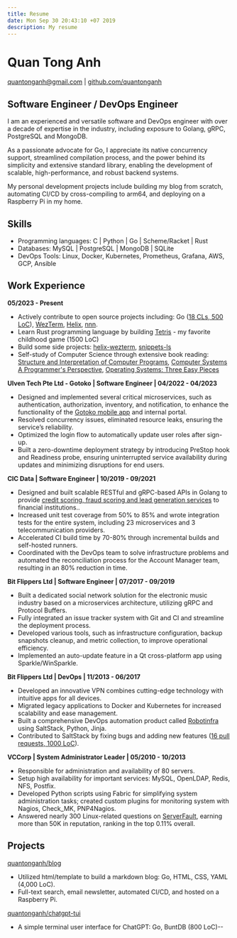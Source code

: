 ```yaml
---
title: Resume
date: Mon Sep 30 20:43:10 +07 2019
description: My resume
---
```

# Quan Tong Anh
[quantonganh@gmail.com](mailto:quantonganh@gmail.com) | [github.com/quantonganh](https://github.com/quantonganh)

## Software Engineer / DevOps Engineer

I am an experienced and versatile software and DevOps engineer with over a decade of expertise in the industry, including exposure to Golang, gRPC, PostgreSQL and MongoDB.

As a passionate advocate for Go, I appreciate its native concurrency support, streamlined compilation process, and the power behind its simplicity and extensive standard library, enabling the development of scalable, high-performance, and robust backend systems.

My personal development projects include building my blog from scratch, automating CI/CD by cross-compiling to arm64, and deploying on a Raspberry Pi in my home.

## Skills

- Programming languages: C | Python | Go | Scheme/Racket | Rust
- Databases: MySQL | PostgreSQL | MongoDB | SQLite
- DevOps Tools: Linux, Docker, Kubernetes, Prometheus, Grafana, AWS, GCP, Ansible

## Work Experience

**05/2023 - Present**

- Actively contribute to open source projects including: Go ([18 CLs, 500 LoC](https://go-review.googlesource.com/q/owner:quantonganh@gmail.com)), [WezTerm](https://github.com/wez/wezterm/pulls/quantonganh), [Helix](https://github.com/helix-editor/helix/pulls/quantonganh), [nnn](https://github.com/jarun/nnn/pulls?q=is%3Apr+author%3Aquantonganh).
- Learn Rust programming language by building [Tetris](https://github.com/quantonganh/tetris-tui/) - my favorite childhood game (1500 LoC)
- Build some side projects: [helix-wezterm](https://github.com/quantonganh/helix-wezterm), [snippets-ls](https://github.com/quantonganh/snippets-ls)
- Self-study of Computer Science through extensive book reading: [Structure and Interpretation of Computer Programs](https://github.com/quantonganh/sicp-exercises), [Computer Systems A Programmer's Perspective](https://github.com/quantonganh/csapp-problems), [Operating Systems: Three Easy Pieces](https://github.com/quantonganh/ostep-homework)

**Ulven Tech Pte Ltd - Gotoko | Software Engineer | 04/2022 - 04/2023**

- Designed and implemented several critical microservices, such as authentication, authorization, inventory, and notification, to enhance the functionality of the [Gotoko mobile app](https://play.google.com/store/apps/details?id=com.simtechretail&hl=en&gl=US) and internal portal.
- Resolved concurrency issues, eliminated resource leaks, ensuring the service’s reliability.
- Optimized the login flow to automatically update user roles after sign-up.
- Built a zero-downtime deployment strategy by introducing PreStop hook and Readiness probe, ensuring uninterrupted service availability during updates and minimizing disruptions for end users.

**CIC Data | Software Engineer | 10/2019 - 09/2021**

- Designed and built scalable RESTful and gRPC-based APIs in Golang to provide [credit scoring, fraud scoring and lead generation services](https://datanest.vn/) to financial institutions..
- Increased unit test coverage from 50% to 85% and wrote integration tests for the entire system, including 23 microservices and 3 telecommunication providers.
- Accelerated CI build time by 70-80% through incremental builds and self-hosted runners.
- Coordinated with the DevOps team to solve infrastructure problems and automated the reconciliation process for the Account Manager team, resulting in an 80% reduction in time.

**Bit Flippers Ltd | Software Engineer | 07/2017 - 09/2019**

- Built a dedicated social network solution for the electronic music industry based on a microservices architecture, utilizing gRPC and Protocol Buffers.
- Fully integrated an issue tracker system with Git and CI and streamline the deployment process.
- Developed various tools, such as infrastructure configuration, backup snapshots cleanup, and metric collection, to improve operational efficiency.
- Implemented an auto-update feature in a Qt cross-platform app using Sparkle/WinSparkle.

**Bit Flippers Ltd | DevOps | 11/2013 - 06/2017**

- Developed an innovative VPN combines cutting-edge technology with intuitive apps for all devices.
- Migrated legacy applications to Docker and Kubernetes for increased scalability and ease management.
- Built a comprehensive DevOps automation product called [Robotinfra](https://www.robotinfra.com/) using SaltStack, Python, Jinja.
- Contributed to SaltStack by fixing bugs and adding new features ([16 pull requests, 1000 LoC](https://github.com/saltstack/salt/pulls?q=is:pr+author:quantonganh)).

**VCCorp | System Administrator Leader | 05/2010 - 10/2013**

- Responsible for administration and availability of 80 servers.
- Setup high availability for important services: MySQL, OpenLDAP, Redis, NFS, Postfix.
- Developed Python scripts using Fabric for simplifying system administration tasks; created custom plugins for monitoring system with Nagios, Check_MK, PNP4Nagios.
- Answered nearly 300 Linux-related questions on [ServerFault](https://serverfault.com/users/59925/quanta), earning more than 50K in reputation, ranking in the top 0.11% overall.

## Projects

[quantonganh/blog](https://github.com/quantonganh/blog)

- Utilized html/template to build a markdown blog: Go, HTML, CSS, YAML (4,000 LoC).
- Full-text search, email newsletter, automated CI/CD, and hosted on a Raspberry Pi.

[quantonganh/chatgpt-tui](https://github.com/quantonganh/chatgpt-tui)

- A simple terminal user interface for ChatGPT: Go, BuntDB (800 LoC)--
